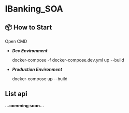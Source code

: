 # IBanking_SOA

## 📦 How to Start

Open CMD

- **_Dev Environment_**

  docker-compose -f docker-compose.dev.yml up --build

- **_Production Environment_**

  docker-compose up --build

## List api

**...comming soon...**
